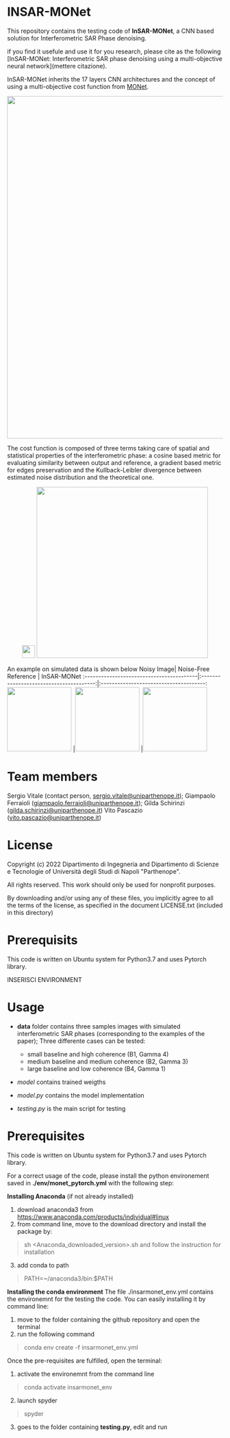 # INSAR-MONet
This repository contains the testing code of **InSAR-MONet**, a CNN based solution for Interferometric SAR Phase denoising.

if you find it usefule and use it for you research, please cite as the following [InSAR-MONet: Interferometric SAR phase
denoising using a multi-objective neural network](mettere citazione).



InSAR-MONet inherits the 17 layers CNN architectures and the concept of using a multi-objective cost function from [MONet](https://ieeexplore.ieee.org/document/9261137). 
<p align="center">
 <img src="https://user-images.githubusercontent.com/36993034/197556012-74be765f-48e6-44e9-85d6-b706a9928611.png" width="800">
</p>
  
The cost function is composed of three terms taking care of spatial and statistical properties of the interferometric phase: a cosine based metric for evaluating similarity between output and reference, a gradient based metric for edges preservation and the Kullback-Leibler divergence between estimated noise distribution and the theoretical one.

<p align="center">
<img src="https://user-images.githubusercontent.com/36993034/197556133-3ce13133-b3ec-4913-a8a9-0ead333e6c7e.png" width=30> <img src="https://user-images.githubusercontent.com/36993034/197556216-307418ae-1cd4-4734-b837-61ed111f93d3.png" width = 400>
</p>

An example on simulated data is shown below
Noisy Image| Noise-Free Reference | InSAR-MONet 
:-----------------------------------------|:---------------------------------------:|:--------------------------------------:
<img src="https://user-images.githubusercontent.com/36993034/197556940-3af2a154-d82d-4df3-b18d-bd37b0258bd7.png" width="150"> |<img src="https://user-images.githubusercontent.com/36993034/197557009-a407aea1-8f7c-41a5-834c-87066edace1e.png" width="150"> |<img src="https://user-images.githubusercontent.com/36993034/197557074-e7566a82-f0bf-4853-9776-8ef22aa77c82.png" width="150">

# Team members
 Sergio Vitale    (contact person, sergio.vitale@uniparthenope.it);
 Giampaolo Ferraioli (giampaolo.ferraioli@uniparthenope.it);
 Gilda  Schirinzi (gilda.schirinzi@uniparthenope.it)
 Vito Pascazio (vito.pascazio@uniparthenope.it)
 
# License
Copyright (c) 2022 Dipartimento di Ingegneria and Dipartimento di Scienze e Tecnologie of Università degli Studi di Napoli "Parthenope".

All rights reserved. This work should only be used for nonprofit purposes.

By downloading and/or using any of these files, you implicitly agree to all the
terms of the license, as specified in the document LICENSE.txt
(included in this directory)

# Prerequisits
This code is written on Ubuntu system for Python3.7 and uses Pytorch library.

INSERISCI ENVIRONMENT


# Usage 
* **data** folder contains three samples images with simulated interferometric SAR phases (corresponding to the examples of the paper);
Three differente cases can be tested:
     * small baseline and high coherence (B1, Gamma 4)
     * medium baseline and medium coherence (B2, Gamma 3)
     * large baseline and low coherence (B4, Gamma 1)

* *model* contains trained weigths
* *model.py* contains the model implementation
* *testing.py* is the main script for testing

# Prerequisites
This code is written on Ubuntu system for Python3.7 and uses Pytorch library.

For a correct usage of the code, please install the python environement saved in **./env/monet_pytorch.yml** with the following step:

**Installing Anaconda** (if not already installed)

1. download anaconda3 from https://www.anaconda.com/products/individual#linux
2. from command line, move to the download directory and install the package by:
> sh <Anaconda_downloaded_version>.sh 
and follow the instruction for installation
3. add conda to path
> PATH=~/anaconda3/bin:$PATH

**Installing the conda environment**
The file ./insarmonet_env.yml contains the environemnt for the testing the code. You can easily installing it by command line:

1. move to the folder containing the github repository and open the terminal
2. run the following command
 > conda env create -f insarmonet_env.yml


Once the pre-requisites are fulfilled, open the terminal:

1. activate the environemnt from the command line

> conda activate insarmonet_env

2. launch spyder

> spyder

3. goes to the folder containing **testing.py**, edit and run



